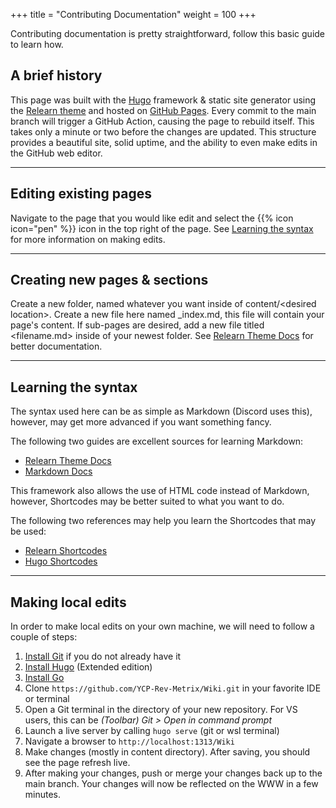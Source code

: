 +++
title = "Contributing Documentation"
weight = 100
+++

Contributing documentation is pretty straightforward, follow this basic guide to learn how.

## A brief history

This page was built with the [Hugo](https://gohugo.io/documentation/) framework & static site generator using the [Relearn theme](https://mcshelby.github.io/hugo-theme-relearn/) and hosted on [GitHub Pages](https://docs.github.com/en/pages/getting-started-with-github-pages/about-github-pages).
Every commit to the main branch will trigger a GitHub Action, causing the page to rebuild itself. This takes only a minute or two before the changes are updated. 
This structure provides a beautiful site, solid uptime, and the ability to even make edits in the GitHub web editor.

---
## Editing existing pages

Navigate to the page that you would like edit and select the {{% icon icon="pen" %}} icon in the top right of the page. See [Learning the syntax](/Wiki/documentation/index.html#learning-the-syntax) for more information on making edits. 

---
## Creating new pages & sections

Create a new folder, named whatever you want inside of content/\<desired location>. Create a new file here named _index.md, this file will contain your page's content.
If sub-pages are desired, add a new file titled \<filename.md> inside of your newest folder.
See [Relearn Theme Docs](https://mcshelby.github.io/hugo-theme-relearn/cont/pages/index.html) for better documentation.

---
## Learning the syntax

The syntax used here can be as simple as Markdown (Discord uses this), however, may get more advanced if you want something fancy.

The following two guides are excellent sources for learning Markdown:
- [Relearn Theme Docs](https://mcshelby.github.io/hugo-theme-relearn/cont/markdown/index.html)
- [Markdown Docs](https://commonmark.org/help/)

This framework also allows the use of HTML code instead of Markdown, however, Shortcodes may be better suited to what you want to do.

The following two references may help you learn the Shortcodes that may be used:
- [Relearn Shortcodes](https://mcshelby.github.io/hugo-theme-relearn/shortcodes/index.html)
- [Hugo Shortcodes](https://gohugo.io/content-management/shortcodes/)

---
## Making local edits

In order to make local edits on your own machine, we will need to follow a couple of steps:
1. [Install Git](https://git-scm.com/book/en/v2/Getting-Started-Installing-Git) if you do not already have it
1. [Install Hugo](https://gohugo.io/installation/) (Extended edition)
1. [Install Go](https://go.dev/doc/install)
1. Clone `https://github.com/YCP-Rev-Metrix/Wiki.git` in your favorite IDE or terminal
1. Open a Git terminal in the directory of your new repository. For VS users, this can be *(Toolbar) Git > Open in command prompt*
1. Launch a live server by calling `hugo serve` (git or wsl terminal)
1. Navigate a browser to `http://localhost:1313/Wiki`
1. Make changes (mostly in content directory). After saving, you should see the page refresh live.
1. After making your changes, push or merge your changes back up to the main branch. Your changes will now be reflected on the WWW in a few minutes.
